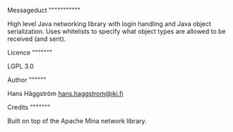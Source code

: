 Messageduct
"""""""""""

High level Java networking library with login handling and Java object serialization.
Uses whitelists to specify what object types are allowed to be received (and sent).


Licence
"""""""

LGPL 3.0


Author
""""""

Hans Häggström
hans.haggstrom@iki.fi


Credits
"""""""

Built on top of the Apache Mina network library.
